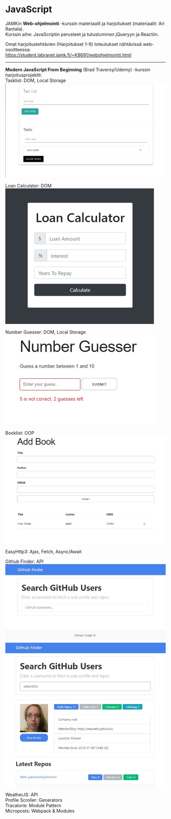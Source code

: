# JavaScript

JAMKin **Web-ohjelmointi** -kurssin materiaalit ja harjoitukset (materiaalit: Ari Rantala).  
Kurssin aihe: JavaScriptin perusteet ja tutustuminen jQueryyn ja Reactiin.  
  
Omat harjoitustehtävien (Harjoitukset 1-9) toteutukset nähtävissä web-osoitteessa:  
https://student.labranet.jamk.fi/~K8691/webohjelmointi.html  

- - - - - - -  
  
**Modern JavaScript From Beginning** (Brad Traversy/Udemy) -kurssin harjoitusprojektit:  
Tasklist: DOM, Local Storage  
![Tasklist](/tasklist/tasklist.png)  
  
Loan Calculator: DOM  
![Loan Calculator](/loancalculator/loancalculator.png)  
  
Number Guesser: DOM, Local Storage  
![Number Guesser](/numberguesser/numberguesser.png)  
  
Booklist: OOP  
![Booklist](/booklist/booklist.png)  
  
EasyHttp3: Ajax, Fetch, Async/Await  
  
Github Finder: API  
![Github Finder](/githubfinder/githubfinder.png)  
![Github Finder](/githubfinder/githubfinder2.png)  
  
WeatherJS: API  
Profile Scroller: Generators  
Tracalorie: Module Pattern  
Microposts: Webpack & Modules  
